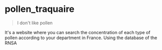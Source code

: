 # pollen_traquaire
> I don't like pollen

It's a website where you can search the concentration of each type of pollen according to your department in France.
Using the database of the RNSA
